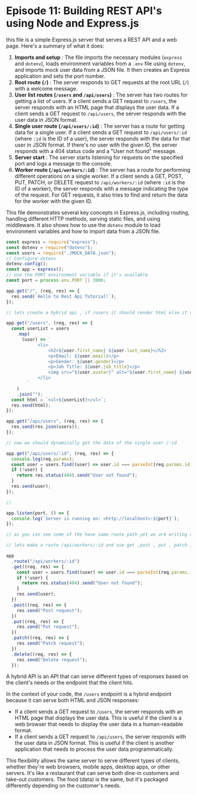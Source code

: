 # Episode 11: **Building REST API's using Node and Express.js**

this file is a simple Express.js server that serves a REST API and a web page. Here's a summary of what it does:

1. **Imports and setup** : The file imports the necessary modules (`express` and `dotenv`), loads environment variables from a `.env` file using `dotenv`, and imports mock user data from a JSON file. It then creates an Express application and sets the port number.
2. **Root route (`/`)** : The server responds to GET requests at the root URL (`/`) with a welcome message.
3. **User list routes (`/users` and `/api/users`)** : The server has two routes for getting a list of users. If a client sends a GET request to `/users`, the server responds with an HTML page that displays the user data. If a client sends a GET request to `/api/users`, the server responds with the user data in JSON format.
4. **Single user route (`/api/users/:id`)** : The server has a route for getting data for a single user. If a client sends a GET request to `/api/users/:id` (where `:id` is the ID of a user), the server responds with the data for that user in JSON format. If there's no user with the given ID, the server responds with a 404 status code and a "User not found" message.
5. **Server start** : The server starts listening for requests on the specified port and logs a message to the console.
6. **Worker route (`/api/workers/:id`)** : The server has a route for performing different operations on a single worker. If a client sends a GET, POST, PUT, PATCH, or DELETE request to `/api/workers/:id` (where `:id` is the ID of a worker), the server responds with a message indicating the type of the request. For GET requests, it also tries to find and return the data for the worker with the given ID.

This file demonstrates several key concepts in Express.js, including routing, handling different HTTP methods, serving static files, and using middleware. It also shows how to use the `dotenv` module to load environment variables and how to import data from a JSON file.

```jsx
const express = require("express");
const dotenv = require("dotenv");
const users = require("./MOCK_DATA.json");
// Configure dotenv
dotenv.config();
const app = express();
// Use the PORT environment variable if it's available
const port = process.env.PORT || 3000;

app.get("/", (req, res) => {
  res.send(`Hello to Rest Api Tutorial!`);
});

// lets create a hybrid api , if /users it should render html else it should render json if /api/users : this is done because client side my be anything not need to be a browser. this is a hybrid api

app.get("/users", (req, res) => {
  const userList = users
    .map(
      (user) => `
            <li>
                <h2>${user.first_name} ${user.last_name}</h2>
                <p>Email: ${user.email}</p>
                <p>Gender: ${user.gender}</p>
                <p>Job Title: ${user.job_title}</p>
                <img src="${user.avatar}" alt="${user.first_name} ${user.last_name}">
            </li>
        `
    )
    .join("");
  const html = `<ul>${userList}</ul>`;
  res.send(html);
});

app.get("/api/users", (req, res) => {
  res.send(res.json(users));
});

// now we should dynamically get the data of the single user /:id

app.get("/api/users/:id", (req, res) => {
  console.log(req.params);
  const user = users.find((user) => user.id === parseInt(req.params.id));
  if (!user) {
    return res.status(404).send("User not found");
  }
  res.send(user);
});

//

app.listen(port, () => {
  console.log(`Server is running on: <http://localhost>:${port}`);
});

// as you can see some of the have same route path yet we are writing code differently, so we can use express router to make it more modular and clean.

// lets make a route /api/workers/:id and use get ,post , put , patch , delete method to get the data of the single user /:id

app
  .route("/api/workers/:id")
  .get((req, res) => {
    const user = users.find((user) => user.id === parseInt(req.params.id));
    if (!user) {
      return res.status(404).send("User not found");
    }
    res.send(user);
  })
  .post((req, res) => {
    res.send("Post request");
  })
  .put((req, res) => {
    res.send("Put request");
  })
  .patch((req, res) => {
    res.send("Patch request");
  })
  .delete((req, res) => {
    res.send("Delete request");
  });
```

A hybrid API is an API that can serve different types of responses based on the client's needs or the endpoint that the client hits.

In the context of your code, the `/users` endpoint is a hybrid endpoint because it can serve both HTML and JSON responses:

- If a client sends a GET request to `/users`, the server responds with an HTML page that displays the user data. This is useful if the client is a web browser that needs to display the user data in a human-readable format.
- If a client sends a GET request to `/api/users`, the server responds with the user data in JSON format. This is useful if the client is another application that needs to process the user data programmatically.

This flexibility allows the same server to serve different types of clients, whether they're web browsers, mobile apps, desktop apps, or other servers. It's like a restaurant that can serve both dine-in customers and take-out customers. The food (data) is the same, but it's packaged differently depending on the customer's needs.
